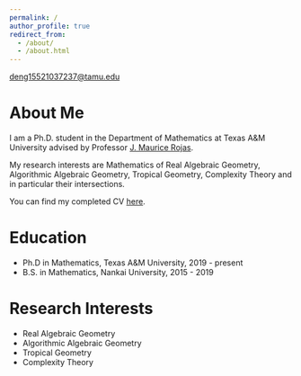 ```yaml
---
permalink: /
author_profile: true
redirect_from: 
  - /about/
  - /about.html
---
```



deng15521037237@tamu.edu

About Me
======
I am a Ph.D. student in the Department of Mathematics at Texas A&M University advised by Professor <a href="https://people.tamu.edu/~rojas/" target="_blank">J. Maurice Rojas</a>.

My research interests are Mathematics of Real Algebraic Geometry, Algorithmic Algebraic Geometry, Tropical Geometry, Complexity Theory and in particular their intersections.

You can find my completed CV <a href="/files/CV.pdf" target="_blank">here</a>.

Education
======
* Ph.D in Mathematics, Texas A&M University, 2019 - present
* B.S. in Mathematics, Nankai University, 2015 - 2019

Research Interests
======
* Real Algebraic Geometry
* Algorithmic Algebraic Geometry
* Tropical Geometry
* Complexity Theory
